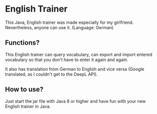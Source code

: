 # English Trainer
This Java, English trainer was made especially for my girlfriend. Nevertheless, anyone can use it. (Language: German)

## Functions?
This English trainer can query vocabulary, can export and import entered vocabulary so that you don't have to enter it again and again.

It also has translation from German to English and vice versa (Google translated, as I couldn't get to the DeepL API).

## How to use?
Just start the jar file with Java 8 or higher and have fun with your new English trainer in Java.
